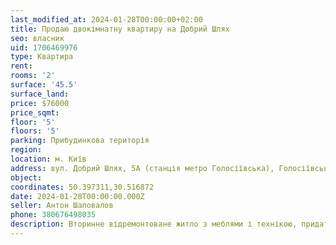 ```yaml
---
last_modified_at: 2024-01-28T00:00:00+02:00
title: Продаю двокімнатну квартиру на Добрий Шлях
seo: власник
uid: 1706469976
type: Квартира
rent:
rooms: '2'
surface: '45.5'
surface_land:
price: $76000
price_sqmt:
floor: '5'
floors: '5'
parking: Прибудинкова територія
region:
location: м. Київ
address: вул. Добрий Шлях, 5А (станція метро Голосіївська), Голосіївський район
object:
coordinates: 50.397311,30.516872
date: 2024-01-28T00:00:00.000Z
seller: Антон Шаповалов
phone: 380676498035
description: Вторинне відремонтоване житло з меблями і технікою, придатне і готове для проживання
---
```

